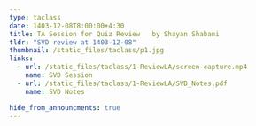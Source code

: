 ```yaml
---
type: taclass
date: 1403-12-08T8:00:00+4:30
title: TA Session for Quiz Review	by Shayan Shabani
tldr: "SVD review at 1403-12-08"
thumbnail: /static_files/taclass/p1.jpg
links:
  - url: /static_files/taclass/1-ReviewLA/screen-capture.mp4
    name: SVD Session
  - url: /static_files/taclass/1-ReviewLA/SVD_Notes.pdf
    name: SVD Notes

hide_from_announcments: true
---
```

